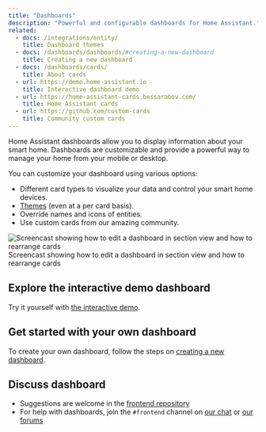 ```yaml
---
title: "Dashboards"
description: "Powerful and configurable dashboards for Home Assistant."
related:
  - docs: /integrations/entity/
    title: Dashboard themes
  - docs: /dashboards/dashboards/#creating-a-new-dashboard
    title: Creating a new dashboard
  - docs: /dashboards/cards/
    title: About cards
  - url: https://demo.home-assistant.io
    title: Interactive dashboard demo
  - url: https://home-assistant-cards.bessarabov.com/
    title: Home Assistant cards
  - url: https://github.com/custom-cards
    title: Community custom cards
---
```


Home Assistant dashboards allow you to display information about your smart home. Dashboards are customizable and provide a powerful way to manage your home from your mobile or desktop.

You can customize your dashboard using various options:

- Different card types to visualize your data and control your smart home devices.
- [Themes](/integrations/frontend/#defining-themes) (even at a per card basis).
- Override names and icons of entities.
- Use custom cards from our amazing community.

<p class='img'>
  <img src="{{site.baseurl}}/images/dashboards/section_view_rearrange_cards.gif" alt="Screencast showing how to edit a dashboard in section view and how to rearrange cards"/>
  Screencast showing how to edit a dashboard in section view and how to rearrange cards
</p>

## Explore the interactive demo dashboard

Try it yourself with [the interactive demo](https://demo.home-assistant.io).

## Get started with your own dashboard

To create your own dashboard, follow the steps on [creating a new dashboard](/dashboards/dashboards/#creating-a-new-dashboard).

## Discuss dashboard

- Suggestions are welcome in the [frontend repository](https://github.com/home-assistant/frontend/)
- For help with dashboards, join the `#frontend` channel on [our chat](/join-chat/) or [our forums](https://community.home-assistant.io/c/projects/frontend)
